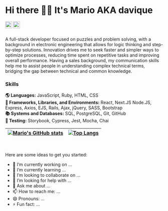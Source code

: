 # Hi there 🤙🏼 It's Mario AKA davique

<a href="https://twitter.com/davique0">
<img align="left" alt="Mario Gutierrez | Twitter" width="22px" src="https://cdn.simpleicons.org/twitter/gray" />
</a>
<a href="https://www.linkedin.com/in/mario-d-gutierrez">
<img align="left" alt="Mario Gutierrez" width="22px" src="https://cdn.jsdelivr.net/npm/simple-icons@v3/icons/linkedin.svg" />
</a>
<br />

<br />


A full-stack developer focused on puzzles and problem solving, with a background in electronic engineering that allows for logic thinking and step-by-step solutions. Innovation drives me to seek faster and simpler ways to optimize processes, reducing time spent on repetitive tasks and improving overall performance. Having a sales background, my communication skills help me to assist people in understanding complex technical terms, bridging the gap between technical and common knowledge.

### Skills
**🌎 Languages:** JavaScript, Ruby, HTML, CSS<br />
**🧮 Frameworks, Libraries, and Environments:** React, Next.JS Node.JS, Express, Axios, EJS, Rails, Ajax, jQuery, SASS, Bootstrap<br />
**📚 Systems and Databases:** SQL, PostgreSQL, Git, GitHub<br />
**🧪 Testing:** Storybook, Cypress, Jest, Mocha, Chai<br />


| [![Mario's GitHub stats](https://github-readme-stats.vercel.app/api?username=davique0&show_icons=true&theme=github_dark)](https://github.com/anuraghazra/github-readme-stats) | [![Top Langs](https://github-readme-stats.vercel.app/api/top-langs/?username=davique0&layout=compact&theme=github_dark)](https://github.com/anuraghazra/github-readme-stats) |
| ------------- | ------------- |


<br />

Here are some ideas to get you started:

- 🔭 I’m currently working on ...
- 🌱 I’m currently learning ...
- 👯 I’m looking to collaborate on ...
- 🤔 I’m looking for help with ...
- 💬 Ask me about ...
- 📫 How to reach me: ...
- 😄 Pronouns: ...
- ⚡ Fun fact: ...

